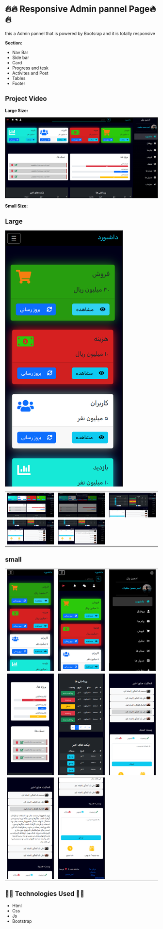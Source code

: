 # :fire::fire: Responsive Admin pannel Page:fire::fire:

this a Admin pannel that is powered by Bootsrap and it is totally responsive 


**Section:**

- Nav Bar
- Side bar
- Card 
- Progress and tesk
- Activites and Post
- Tables
- Footer

## Project Video

**Large Size:**

[![Video Thumbnail](./resource/reamdeImage/l1.png)](/resource/readmeViedo/larg.webm)


**Small Size:**

## Large

[![Video Thumbnail](./resource/reamdeImage/s1.png)](/resource/readmeViedo/small.webm)



<table>
<tr>
    <td><img src="./resource/reamdeImage/l1.png" alt="Welcome Page"></td>
    <td><img src="./resource/reamdeImage/l2.png" alt="Welcome Page"></td>
    <td><img src="./resource/reamdeImage/l3.png" alt="Welcome Page"></td>
</tr>
<tr>
    <td><img src="./resource/reamdeImage/l4.png" alt="Welcome Page"></td>
    <td><img src="./resource/reamdeImage/l5.png" alt="Welcome Page"></td>
</tr>
</table>

## small

<table>
<tr>
    <td><img src="./resource/reamdeImage/s1.png" alt="Welcome Page"></td>
    <td><img src="./resource/reamdeImage/s2.png" alt="Welcome Page"></td>
    <td><img src="./resource/reamdeImage/s3.png" alt="Welcome Page"></td>
</tr>
<tr>
    <td><img src="./resource/reamdeImage/s4.png" alt="Welcome Page"></td>
    <td><img src="./resource/reamdeImage/s5.png" alt="Welcome Page"></td>
    <td><img src="./resource/reamdeImage/s6.png" alt="Welcome Page"></td>
</tr>
<tr>
    <td><img src="./resource/reamdeImage/s7.png" alt="Welcome Page"></td>
    <td><img src="./resource/reamdeImage/s8.png" alt="Welcome Page"></td>
</tr>
<tr>
</tr>
</table>


## :technologist: Technologies Used :technologist:

 <ul>
    <li>Html</li>
    <li>Css</li>
    <li>Js</li>
    <li>Bootstrap</li>
</ul>
